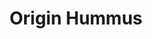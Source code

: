 ---
title: "Origin Hummus"
image: /img/logo.png
blurb: 
    heading: Quality you can taste
    text: At Origin Hummus, we believe in the importance of simplicity. That’s why we use only the freshest, highest quality ingredients, allowing the natural flavors to shine through in every bite. Each batch is carefully crafted with love and appreciation for the tradition behind it, ensuring that you experience the real taste of hummus.
    image: /img/product-bowl.jpg
info:
    heading: "How to buy"
    text: "Origin Hummus is currently being offered at:"
    locations:
    - title: Another Cafe
      address: 1191 Pine St., San Francisco, CA 94109 
      image: /img/origin-map-01.png
    - title: The Olive Market
      address: 6455 Owens Dr., Pleasanton, CA 94588
      image: /img/origin-map-02.png
products:
    heading: A world of flavors
    text: While we stay true to our Palestinian roots with our traditional hummus, we’re also excited to bring a creative twist to the table. Our fusion flavors take inspiration from a variety of global cuisines, offering a fresh take on the classic dish, and inviting you to explore new tastes.
    items:
        - image: img/product-traditional.png
          text: "Traditional"
        - image: /img/product-jalapeno.png
          text: "Jalapeño Cilantro"
        - image: img/product-beet.png
          text: "Roasted Beet"
        - image: /img/product-curry.png
          text: "Spicy Curry"
---